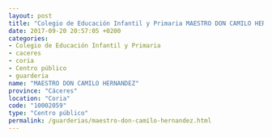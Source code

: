 ```yaml
---
layout: post
title: "Colegio de Educación Infantil y Primaria MAESTRO DON CAMILO HERNANDEZ"
date: 2017-09-20 20:57:05 +0200
categories:
- Colegio de Educación Infantil y Primaria
- caceres
- coria
- Centro público
- guarderia
name: "MAESTRO DON CAMILO HERNANDEZ"
province: "Cáceres"
location: "Coria"
code: "10002059"
type: "Centro público"
permalink: /guarderias/maestro-don-camilo-hernandez.html
---
```


